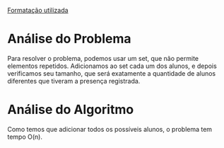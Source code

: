 [Formatação utilizada](https://katex.org/docs/supported.html)
# Análise do Problema
Para resolver o problema, podemos usar um set, que não permite elementos repetidos. Adicionamos ao set cada um dos alunos, e depois verificamos seu tamanho, que será exatamente a quantidade de alunos diferentes que tiveram a presença registrada. 

# Análise do Algoritmo
Como temos que adicionar todos os possíveis alunos, o problema tem tempo O(n). 